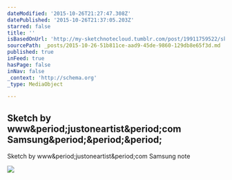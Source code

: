 ```yaml
---
dateModified: '2015-10-26T21:27:47.308Z'
datePublished: '2015-10-26T21:37:05.203Z'
starred: false
title: ''
isBasedOnUrl: 'http://my-sketchnotecloud.tumblr.com/post/19911759522/sketch-by-wwwjustoneartistcom-samsung-note'
sourcePath: _posts/2015-10-26-51b811ce-aad9-45de-9860-129db8e65f3d.md
published: true
inFeed: true
hasPage: false
inNav: false
_context: 'http://schema.org'
_type: MediaObject

---
```

<article style=""><h1>Sketch by www&amp;period;justoneartist&amp;period;com Samsung&amp;period;&amp;period;&amp;period;</h1><p>Sketch by www&amp;period;justoneartist&amp;period;com Samsung note</p><img src="http://36.media.tumblr.com/tumblr_m1gjd7Ygam1rpz8n2o1_500.jpg" /></article>